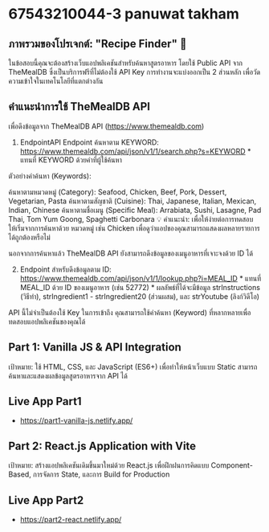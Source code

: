 # 67543210044-3 panuwat takham

## ภาพรวมของโปรเจกต์: "Recipe Finder" 🍳
ในข้อสอบนี้คุณจะต้องสร้างเว็บแอปพลิเคชันสำหรับค้นหาสูตรอาหาร โดยใช้ Public API จาก TheMealDB ซึ่งเป็นบริการฟรีที่ไม่ต้องใช้ API Key การทำงานจะแบ่งออกเป็น 2 ส่วนหลัก เพื่อวัดความเข้าใจในเทคโนโลยีที่แตกต่างกัน

## คำแนะนำการใช้ TheMealDB API
เพื่อดึงข้อมูลจาก TheMealDB API (https://www.themealdb.com)

1. EndpointAPI Endpoint ค้นหาตาม KEYWORD: https://www.themealdb.com/api/json/v1/1/search.php?s=KEYWORD * แทนที่ KEYWORD ด้วยคำที่ผู้ใช้ค้นหา

ตัวอย่างคำค้นหา (Keywords):

ค้นหาตามหมวดหมู่ (Category): Seafood, Chicken, Beef, Pork, Dessert, Vegetarian, Pasta
ค้นหาตามสัญชาติ (Cuisine): Thai, Japanese, Italian, Mexican, Indian, Chinese
ค้นหาตามชื่อเมนู (Specific Meal): Arrabiata, Sushi, Lasagne, Pad Thai, Tom Yum Goong, Spaghetti Carbonara
💡 คำแนะนำ: เพื่อให้ง่ายต่อการทดสอบ ให้เริ่มจากการค้นหาด้วย หมวดหมู่ เช่น Chicken เพื่อดูว่าแอปของคุณสามารถแสดงผลหลายรายการได้ถูกต้องหรือไม่

นอกจากการค้นหาแล้ว TheMealDB API ยังสามารถดึงข้อมูลของเมนูอาหารที่เจาะจงด้วย ID ได้

2. Endpoint สำหรับดึงข้อมูลตาม ID: https://www.themealdb.com/api/json/v1/1/lookup.php?i=MEAL_ID * แทนที่ MEAL_ID ด้วย ID ของเมนูอาหาร (เช่น 52772) * ผลลัพธ์ที่ได้จะมีข้อมูล strInstructions (วิธีทำ), strIngredient1 - strIngredient20 (ส่วนผสม), และ strYoutube (ลิงก์วิดีโอ)

API นี้ไม่จำเป็นต้องใช้ Key ในการเข้าถึง คุณสามารถใช้คำค้นหา (Keyword) ที่หลากหลายเพื่อทดสอบแอปพลิเคชันของคุณได้


## Part 1: Vanilla JS & API Integration
เป้าหมาย: ใช้ HTML, CSS, และ JavaScript (ES6+) เพื่อทำให้หน้าเว็บแบบ Static สามารถค้นหาและแสดงผลข้อมูลสูตรอาหารจาก API ได้

## Live App Part1
- https://part1-vanilla-js.netlify.app/

## Part 2: React.js Application with Vite
เป้าหมาย: สร้างแอปพลิเคชันเดิมขึ้นมาใหม่ด้วย React.js เพื่อฝึกฝนการคิดแบบ Component-Based, การจัดการ State, และการ Build for Production

## Live App Part2
- https://part2-react.netlify.app/
